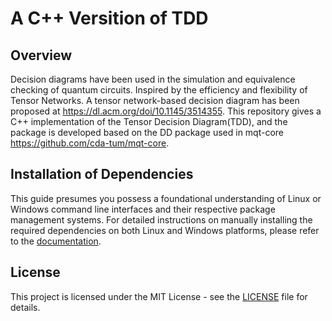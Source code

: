 # A C++ Versition of TDD

## Overview
Decision diagrams have been used in the simulation and equivalence checking of quantum circuits. Inspired by the efficiency and flexibility of Tensor Networks. A tensor network-based decision diagram has been proposed at https://dl.acm.org/doi/10.1145/3514355. This repository gives a C++ implementation of the Tensor Decision Diagram(TDD), and the package is developed based on the DD package used in mqt-core https://github.com/cda-tum/mqt-core. 

## Installation of Dependencies
This guide presumes you possess a foundational understanding of Linux or Windows command line interfaces and their respective package management systems. For detailed instructions on manually installing the required dependencies on both Linux and Windows platforms, please refer to the [documentation](dependencies.md). 

## License

This project is licensed under the MIT License - see the [LICENSE](LICENSE) file for details.